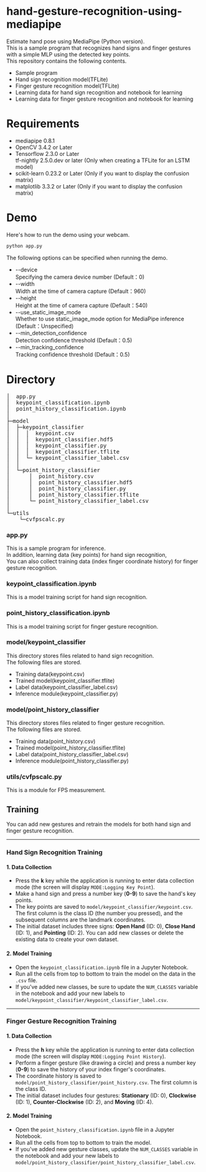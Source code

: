 # hand-gesture-recognition-using-mediapipe
Estimate hand pose using MediaPipe (Python version).<br> This is a sample 
program that recognizes hand signs and finger gestures with a simple MLP using the detected key points.
<br> 
This repository contains the following contents.
* Sample program
* Hand sign recognition model(TFLite)
* Finger gesture recognition model(TFLite)
* Learning data for hand sign recognition and notebook for learning
* Learning data for finger gesture recognition and notebook for learning

# Requirements
* mediapipe 0.8.1
* OpenCV 3.4.2 or Later
* Tensorflow 2.3.0 or Later<br>tf-nightly 2.5.0.dev or later (Only when creating a TFLite for an LSTM model)
* scikit-learn 0.23.2 or Later (Only if you want to display the confusion matrix) 
* matplotlib 3.3.2 or Later (Only if you want to display the confusion matrix)

# Demo
Here's how to run the demo using your webcam.
```bash
python app.py
```

The following options can be specified when running the demo.
* --device<br>Specifying the camera device number (Default：0)
* --width<br>Width at the time of camera capture (Default：960)
* --height<br>Height at the time of camera capture (Default：540)
* --use_static_image_mode<br>Whether to use static_image_mode option for MediaPipe inference (Default：Unspecified)
* --min_detection_confidence<br>
Detection confidence threshold (Default：0.5)
* --min_tracking_confidence<br>
Tracking confidence threshold (Default：0.5)

# Directory
<pre>
│  app.py
│  keypoint_classification.ipynb
│  point_history_classification.ipynb
│  
├─model
│  ├─keypoint_classifier
│  │  │  keypoint.csv
│  │  │  keypoint_classifier.hdf5
│  │  │  keypoint_classifier.py
│  │  │  keypoint_classifier.tflite
│  │  └─ keypoint_classifier_label.csv
│  │          
│  └─point_history_classifier
│      │  point_history.csv
│      │  point_history_classifier.hdf5
│      │  point_history_classifier.py
│      │  point_history_classifier.tflite
│      └─ point_history_classifier_label.csv
│          
└─utils
    └─cvfpscalc.py
</pre>
### app.py
This is a sample program for inference.<br>
In addition, learning data (key points) for hand sign recognition,<br>
You can also collect training data (index finger coordinate history) for finger gesture recognition.

### keypoint_classification.ipynb
This is a model training script for hand sign recognition.

### point_history_classification.ipynb
This is a model training script for finger gesture recognition.

### model/keypoint_classifier
This directory stores files related to hand sign recognition.<br>
The following files are stored.
* Training data(keypoint.csv)
* Trained model(keypoint_classifier.tflite)
* Label data(keypoint_classifier_label.csv)
* Inference module(keypoint_classifier.py)

### model/point_history_classifier
This directory stores files related to finger gesture recognition.<br>
The following files are stored.
* Training data(point_history.csv)
* Trained model(point_history_classifier.tflite)
* Label data(point_history_classifier_label.csv)
* Inference module(point_history_classifier.py)

### utils/cvfpscalc.py
This is a module for FPS measurement.


## Training

You can add new gestures and retrain the models for both hand sign and finger gesture recognition.

***
### Hand Sign Recognition Training

#### 1. Data Collection
* Press the **k** key while the application is running to enter data collection mode (the screen will display `MODE:Logging Key Point`).
* Make a hand sign and press a number key (**0-9**) to save the hand's key points.
* The key points are saved to `model/keypoint_classifier/keypoint.csv`. The first column is the class ID (the number you pressed), and the subsequent columns are the landmark coordinates.
* The initial dataset includes three signs: **Open Hand** (ID: 0), **Close Hand** (ID: 1), and **Pointing** (ID: 2). You can add new classes or delete the existing data to create your own dataset.

#### 2. Model Training
* Open the `keypoint_classification.ipynb` file in a Jupyter Notebook.
* Run all the cells from top to bottom to train the model on the data in the `.csv` file.
* If you've added new classes, be sure to update the `NUM_CLASSES` variable in the notebook and add your new labels to `model/keypoint_classifier/keypoint_classifier_label.csv`.

***
### Finger Gesture Recognition Training

#### 1. Data Collection
* Press the **h** key while the application is running to enter data collection mode (the screen will display `MODE:Logging Point History`).
* Perform a finger gesture (like drawing a circle) and press a number key (**0-9**) to save the history of your index finger's coordinates.
* The coordinate history is saved to `model/point_history_classifier/point_history.csv`. The first column is the class ID.
* The initial dataset includes four gestures: **Stationary** (ID: 0), **Clockwise** (ID: 1), **Counter-Clockwise** (ID: 2), and **Moving** (ID: 4).

#### 2. Model Training
* Open the `point_history_classification.ipynb` file in a Jupyter Notebook.
* Run all the cells from top to bottom to train the model.
* If you've added new gesture classes, update the `NUM_CLASSES` variable in the notebook and add your new labels to `model/point_history_classifier/point_history_classifier_label.csv`.